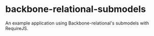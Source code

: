 backbone-relational-submodels
=============================

An example application using Backbone-relational's submodels with RequireJS.